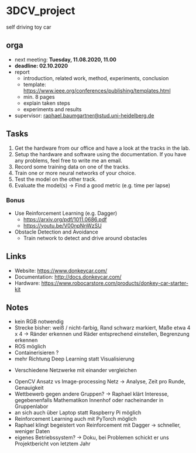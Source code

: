 # 3DCV_project

self driving toy car

## orga

* next meeting: **Tuesday, 11.08.2020, 11.00**
* **deadline: 02.10.2020**
* report
  * introduction, related work, method, experiments, conclusion
  * template: https://www.ieee.org/conferences/publishing/templates.html
  * min. 8 pages
  * explain taken steps
  * experiments and results
* supervisor: raphael.baumgartner@stud.uni-heidelberg.de

## Tasks

1. Get the hardware from our office and have a look at the tracks in the lab.
2. Setup the hardware and software using the documentation. If you have any problems, feel free to write me an email.
3. Record some training data on one of the tracks.
4. Train one or more neural networks of your choice.
5. Test the model on the other track.
6. Evaluate the model(s) &rarr; Find a good metric (e.g. time per lapse)

### Bonus

* Use Reinforcement Learning (e.g. Dagger)
  * https://arxiv.org/pdf/1011.0686.pdf
  * https://youtu.be/V00npNnWzSU
* Obstacle Detection and Avoidance
  * Train network to detect and drive around obstacles

## Links

* Website: https://www.donkeycar.com/
* Documentation: http://docs.donkeycar.com/
* Hardware: https://www.robocarstore.com/products/donkey-car-starter-kit

## Notes

* kein RGB notwendig
* Strecke bisher: weiß / nicht-farbig, Rand schwarz markiert, Maße etwa 4 x 4 &rarr; Ränder erkennen und Räder entsprechend einstellen, Begrenzung erkennen
* ROS möglich
* Containerisieren ?
* mehr Richtung Deep Learning statt Visualisierung
 - Verschiedene Netzwerke mit einander vergleichen
* OpenCV Ansatz vs Image-processing Netz &rarr; Analyse, Zeit pro Runde, Genauigkeit 
* Wettbewerb gegen andere Gruppen? &rarr; Raphael klärt Interesse, gegebenenfalls Mathematikon Innenhof oder nacheinander in Gruppenlabor
* an sich auch über Laptop statt Raspberry Pi möglich
* Reinforcement Learning auch mit PyTorch möglich
* Raphael klingt begeistert von Reinforcement mit Dagger &rarr; schneller, weniger Daten
* eigenes Betriebssystem? &rarr; Doku, bei Problemen schickt er uns Projektbericht von letztem Jahr
